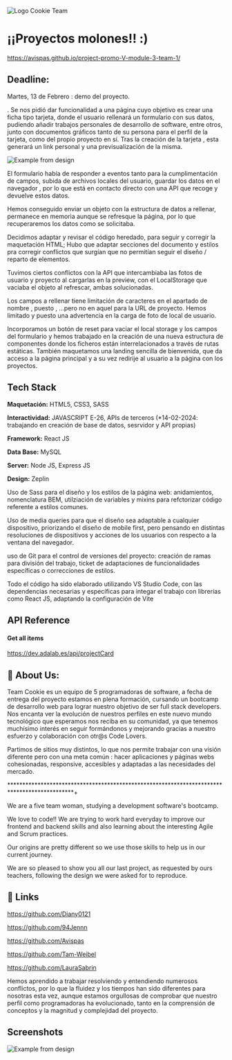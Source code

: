 

![Logo Cookie Team](src/images/cookielogo1.png)
# ¡¡Proyectos molones!! :)
https://avispas.github.io/project-promo-V-module-3-team-1/

## Deadline:

Martes, 13 de Febrero : demo del proyecto.

. Se nos pidió dar funcionalidad a una página cuyo objetivo es crear una ficha tipo tarjeta, donde el usuario rellenará un formulario con sus datos, pudiendo añadir trabajos personales de desarrollo de software, entre otros, junto con documentos gráficos tanto de su persona para el perfil de la tarjeta, como del propio proyecto en sí. 
Tras la creación de la tarjeta , esta generará un link personal y una previsualización de la misma. 

![Example from design](src/images/screen.png)

El formulario había de responder a eventos tanto para la cumplimentación de campos, subida de archivos locales del usuario, guardar los datos en el navegador , por lo que está en contacto directo con una API que recoge y devuelve estos datos.

Hemos conseguido enviar un objeto con la estructura de datos a rellenar, permanece en memoria aunque se refresque la página, por lo que recuperaremos los datos como se solicitaba.

Decidimos adaptar y revisar el código heredado, para seguir y corregir la maquetación HTML; Hubo que adaptar secciones del documento y estilos pra corregir conflictos que surgían que no permitían seguir el diseño / reparto de elementos.


Tuvimos ciertos conflictos con la API que intercambiaba las fotos de usuario y proyecto al cargarlas en la preview, con el LocalStorage que vaciaba el objeto al refrescar, ambas solucionadas. 

Los campos a rellenar tiene limitación de caracteres en el apartado de nombre , puesto , ...pero no en aquel para la URL de proyecto. Hemos limitado y puesto una advertencia en la carga de foto de local de usuario.

Incorporamos un botón de reset para vaciar el local storage y los campos del formulario y hemos trabajado en la creación de una nueva estructura de componentes donde los ficheros están interrelacionados a través de rutas estáticas.
También maquetamos una landing sencilla de bienvenida, que da acceso a la página principal y a su vez redirije al usuario a la página con los proyectos.

	
## Tech Stack

**Maquetación:** HTML5, CSS3, SASS

**Interactividad:** JAVASCRIPT E-26, APIs de terceros (*14-02-2024: trabajando en creación de base de datos, sesrvidor y API propias)

**Framework:** React JS 

**Data Base:** MySQL

**Server:** Node JS, Express JS

**Design:** Zeplin


Uso de Sass para el diseño y los estilos de la página web: anidamientos, nomenclatura BEM, utilziación de variables y mixins para refctorizar código referente a estilos comunes.

Uso de media queries para que el diseño sea adaptable a cualquier dispositivo, priorizando el diseño de mobile first, pero pensando en distintas resoluciones de dispositivos y acciones de los usuarios con respecto a la ventana del navegador.

uso de Git para el control de versiones del proyecto: creación de ramas para división del trabajo, ticket de adaptaciones de funcionalidades específicas o correcciones de estilos.

Todo el código ha sido elaborado utilizando VS Studio  Code, con las dependencias necesarias y específicas para integar el trabajo con librerías como React JS, adaptando la configuración de Vite

## API Reference

#### Get all items

https://dev.adalab.es/api/projectCard 


## 🚀 About Us:

Team Cookie es un equipo de 5 programadoras de software, a fecha de entrega del proyecto estamos en plena formación, cursando un bootcamp de desarrollo web para lograr nuestro objetivo de ser full stack developers.
Nos encanta ver la evolución de nuestros perfiles en este nuevo mundo tecnológico que esperamos nos reciba en su comunidad, ya que tenemos muchísimo interés en seguir formándonos y mejorando gracias a nuestro esfuerzo y colaboración con otr@s Code Lovers.

Partimos de sitios muy distintos, lo que nos permite trabajar con una visión diferente pero con una meta común : hacer aplicaciones y páginas webs cohesionadas, responsive, accesibles y adaptadas a las necesidades del mercado.

*********************************************************************************************+

We are a five team woman, studying a development software's bootcamp.

We love to code!! We are trying to work hard everyday to improve our frontend and backend skills and also learning about the interesting Agile and Scrum practices.

Our origins are pretty different so we use those skills to help us in our current journey.

We are so pleased to show you all our last project, as requested by ours teachers, following the design we were asked for to reproduce.



## 🔗 Links
https://github.com/Diany0121

https://github.com/94Jennn

https://github.com/Avispas

https://github.com/Tam-Weibel

https://github.com/LauraSabrin

Hemos aprendido a trabajar resolviendo y entendiendo numerosos conflictos, por lo que la fluidez y los tiempos han sido diferentes para nosotras esta vez, aunque estamos orgullosas de comprobar que nuestro  perfil como programadoras ha evolucionado, tanto en la comprensión de conceptos y la magnitud y complejidad del proyecto. 

## Screenshots
![Example from design](src/images/screenshotForm.png)




